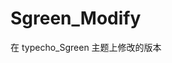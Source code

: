 # Sgreen_Modify
在 <a target="_blank" herf="https://github.com/yiyeticms/typecho_Sgreen">typecho_Sgreen</a> 主题上修改的版本
